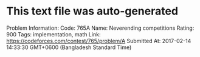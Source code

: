 # This text file was auto-generated

Problem Information:
Code: 765A
Name: Neverending competitions
Rating: 900
Tags: implementation, math
Link: https://codeforces.com/contest/765/problem/A
Submitted At: 2017-02-14 14:33:30 GMT+0600 (Bangladesh Standard Time)